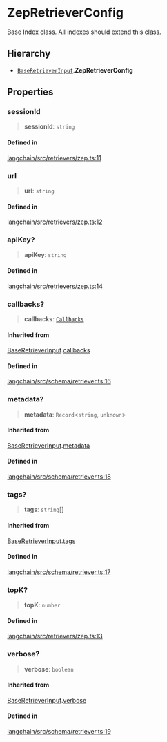 ZepRetrieverConfig
==================

Base Index class. All indexes should extend this class.

Hierarchy[](#hierarchy "Direct link to Hierarchy")
---------------------------------------------------

*   [`BaseRetrieverInput`](/docs/api/schema_retriever/interfaces/BaseRetrieverInput).**ZepRetrieverConfig**

Properties[](#properties "Direct link to Properties")
------------------------------------------------------

### sessionId[](#sessionid "Direct link to sessionId")

> **sessionId**: `string`

#### Defined in[](#defined-in "Direct link to Defined in")

[langchain/src/retrievers/zep.ts:11](https://github.com/hwchase17/langchainjs/blob/1c1274d/langchain/src/retrievers/zep.ts#L11)

### url[](#url "Direct link to url")

> **url**: `string`

#### Defined in[](#defined-in-1 "Direct link to Defined in")

[langchain/src/retrievers/zep.ts:12](https://github.com/hwchase17/langchainjs/blob/1c1274d/langchain/src/retrievers/zep.ts#L12)

### apiKey?[](#apikey "Direct link to apiKey?")

> **apiKey**: `string`

#### Defined in[](#defined-in-2 "Direct link to Defined in")

[langchain/src/retrievers/zep.ts:14](https://github.com/hwchase17/langchainjs/blob/1c1274d/langchain/src/retrievers/zep.ts#L14)

### callbacks?[](#callbacks "Direct link to callbacks?")

> **callbacks**: [`Callbacks`](/docs/api/callbacks/types/Callbacks)

#### Inherited from[](#inherited-from "Direct link to Inherited from")

[BaseRetrieverInput](/docs/api/schema_retriever/interfaces/BaseRetrieverInput).[callbacks](/docs/api/schema_retriever/interfaces/BaseRetrieverInput#callbacks)

#### Defined in[](#defined-in-3 "Direct link to Defined in")

[langchain/src/schema/retriever.ts:16](https://github.com/hwchase17/langchainjs/blob/1c1274d/langchain/src/schema/retriever.ts#L16)

### metadata?[](#metadata "Direct link to metadata?")

> **metadata**: `Record`<`string`, `unknown`\>

#### Inherited from[](#inherited-from-1 "Direct link to Inherited from")

[BaseRetrieverInput](/docs/api/schema_retriever/interfaces/BaseRetrieverInput).[metadata](/docs/api/schema_retriever/interfaces/BaseRetrieverInput#metadata)

#### Defined in[](#defined-in-4 "Direct link to Defined in")

[langchain/src/schema/retriever.ts:18](https://github.com/hwchase17/langchainjs/blob/1c1274d/langchain/src/schema/retriever.ts#L18)

### tags?[](#tags "Direct link to tags?")

> **tags**: `string`\[\]

#### Inherited from[](#inherited-from-2 "Direct link to Inherited from")

[BaseRetrieverInput](/docs/api/schema_retriever/interfaces/BaseRetrieverInput).[tags](/docs/api/schema_retriever/interfaces/BaseRetrieverInput#tags)

#### Defined in[](#defined-in-5 "Direct link to Defined in")

[langchain/src/schema/retriever.ts:17](https://github.com/hwchase17/langchainjs/blob/1c1274d/langchain/src/schema/retriever.ts#L17)

### topK?[](#topk "Direct link to topK?")

> **topK**: `number`

#### Defined in[](#defined-in-6 "Direct link to Defined in")

[langchain/src/retrievers/zep.ts:13](https://github.com/hwchase17/langchainjs/blob/1c1274d/langchain/src/retrievers/zep.ts#L13)

### verbose?[](#verbose "Direct link to verbose?")

> **verbose**: `boolean`

#### Inherited from[](#inherited-from-3 "Direct link to Inherited from")

[BaseRetrieverInput](/docs/api/schema_retriever/interfaces/BaseRetrieverInput).[verbose](/docs/api/schema_retriever/interfaces/BaseRetrieverInput#verbose)

#### Defined in[](#defined-in-7 "Direct link to Defined in")

[langchain/src/schema/retriever.ts:19](https://github.com/hwchase17/langchainjs/blob/1c1274d/langchain/src/schema/retriever.ts#L19)